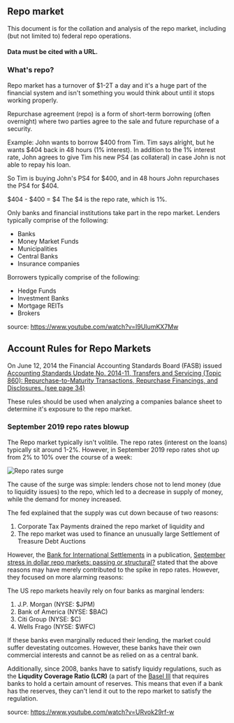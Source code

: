 ## Repo market

This document is for the collation and analysis of the repo market, including (but not limited to) federal repo operations.

#### Data must be cited with a URL.


### What's repo?

Repo market has a turnover of $1-2T a day and it's a huge part of the financial system and isn't something you would think about until it stops working properly.

Repurchase agreement (repo) is a form of short-term borrowing (often overnight) where two parties agree to the sale and future repurchase of a security.

Example:
John wants to borrow $400 from Tim. Tim says alright, but he wants $404 back in 48 hours (1% interest). In addition to the 1% interest rate, John agrees to give Tim his new PS4 (as collateral) in case John is not able to repay his loan.

So Tim is buying John's PS4 for $400, and in 48 hours John repurchases the PS4 for $404.

$404 - $400 = $4
The $4 is the repo rate, which is 1%.

Only banks and financial institutions take part in the repo market. Lenders typically comprise of the following:

- Banks
- Money Market Funds
- Municipalities
- Central Banks
- Insurance companies

Borrowers typically comprise of the following:

- Hedge Funds
- Investment Banks
- Mortgage REITs
- Brokers

source: https://www.youtube.com/watch?v=I9UIumKX7Mw

## Account Rules for Repo Markets

On June 12, 2014 the Financial Accounting Standards Board (FASB) issued [Accounting Standards Update No. 2014-11, Transfers and Servicing (Topic 860): Repurchase-to-Maturity Transactions, Repurchase Financings, and Disclosures. (see page 34)](https://www.fasb.org/jsp/FASB/Document_C/DocumentPage?cid=1176164126488&acceptedDisclaimer=true)

These rules should be used when analyzing a companies balance sheet to determine it's exposure to the repo market.

### September 2019 repo rates blowup

The Repo market typically isn't volitile. The repo rates (interest on the loans) typically sit around 1-2%. However, in September 2019 repo rates shot up from 2% to 10% over the course of a week:

![Repo rates surge](https://i.imgur.com/yx1XEdk.png)

The cause of the surge was simple: lenders chose not to lend money (due to liquidity issues) to the repo, which led to a decrease in supply of money, while the demand for money increased.

The fed explained that the supply was cut down because of two reasons:

1. Corporate Tax Payments drained the repo market of liquidity and
2. The repo market was used to finance an unusually large Settlement of Treasure Debt Auctions

However, the [Bank for International Settlements](https://www.bis.org/) in a publication, [September stress in dollar repo markets: passing or structural?](https://www.bis.org/publ/qtrpdf/r_qt1912v.htm) stated that the above reasons may have merely contributed to the spike in repo rates. However, they focused on more alarming reasons:

The US repo markets heavily rely on four banks as marginal lenders:

1. J.P. Morgan (NYSE: $JPM)
2. Bank of America (NYSE: $BAC)
3. Citi Group (NYSE: $C)
4. Wells Frago (NYSE: $WFC)

If these banks even marginally reduced their lending, the market could suffer devestating outcomes. However, these banks have their own commercial interests and cannot be as relied on as a central bank.

Additionally, since 2008, banks have to satisfy liquidy regulations, such as the **Liqudity Coverage Ratio (LCR)** (a part of the [Basel III](https://www.bis.org/bcbs/basel3.htm) that requires banks to hold a certain amount of reserves. This means that even if a bank has the reserves, they can't lend it out to the repo market to satisfy the regulation.

source: https://www.youtube.com/watch?v=URvok29rf-w

